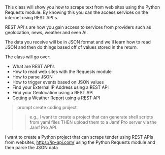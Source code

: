 This class will show you how to scrape text from web sites using the Python Requests module. By knowing this you can the access services on the internet using REST API's.

REST API's are how you gain access to services from providers such as geolocation, news, weather and even AI.

The data you receive will be in JSON format and we'll learn how to read JSON and then do things based off of values stored in the return.

The class will go over:
- What are REST API's
- How to read web sites with the Requests module
- How to parse JSON
- How to trigger events based on JSON values
- Find your External IP Address using a REST API
- Find your Geolocation using a REST API
- Getting a Weather Report using a REST API


>prompt create coding project
>>e.g., I want to create a project that can generate shell scripts from yaml files
>THEN upload them to a Jamf Pro server via the Jamf Pro API.

i want to create a Python project that can scrape tender
using REST APIs from websites, https://ip-api.com/
using the Python Requests module and then parse the JSON data